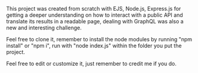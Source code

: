 This project was created from scratch with EJS, Node.js, Express.js for getting a deeper understanding on how to interact with a public API and translate its results in a readable page, dealing with GraphQL was also a new and interesting challenge. 

Feel free to clone it, remember to install the node modules by running "npm install" or "npm i", run with "node index.js" within the folder you put the project.

Feel free to edit or customize it, just remember to credit me if you do.
